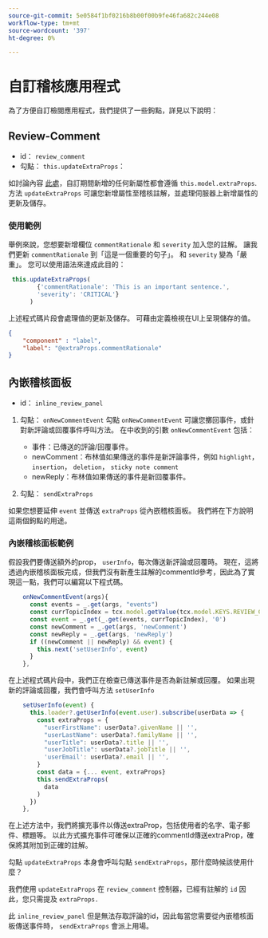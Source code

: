 ```yaml
---
source-git-commit: 5e0584f1bf0216b8b00f00b9fe46fa682c244e08
workflow-type: tm+mt
source-wordcount: '397'
ht-degree: 0%

---
```

# 自訂稽核應用程式

為了方便自訂檢閱應用程式，我們提供了一些鉤點，詳見以下說明：

## Review-Comment

- id： `review_comment`
- 勾點： `this.updateExtraProps`：

如討論內容 [此處](../../aem_guides_framework/basic_customisation.md)，自訂期間新增的任何新屬性都會遵循 `this.model.extraProps`. 方法 `updateExtraProps` 可讓您新增屬性至稽核註解，並處理伺服器上新增屬性的更新及儲存。

### 使用範例

舉例來說，您想要新增欄位 `commentRationale` 和 `severity` 加入您的註解。
讓我們更新 `commentRationale` 到「這是一個重要的句子」。 和 `severity` 變為「嚴重」。
您可以使用語法來達成此目的：

```typescript
 this.updateExtraProps(
        {'commentRationale': 'This is an important sentence.',
        'severity': 'CRITICAL'}
      )
```

上述程式碼片段會處理值的更新及儲存。 可藉由定義檢視在UI上呈現儲存的值。

```JSON
{
    "component" : "label",
    "label": "@extraProps.commentRationale"
}
```

## 內嵌稽核面板

- id： `inline_review_panel`

1. 勾點： `onNewCommentEvent`
勾點 `onNewCommentEvent` 可讓您擲回事件，或針對新評論或回覆事件呼叫方法。
在中收到的引數 `onNewCommentEvent` 包括：
   - 事件：已傳送的評論/回覆事件。
   - newComment：布林值如果傳送的事件是新評論事件，例如 `highlight`， `insertion`， `deletion`， `sticky note comment`
   - newReply：布林值如果傳送的事件是新回覆事件。

2. 勾點： `sendExtraProps`

如果您想要延伸 `event` 並傳送 `extraProps` 從內嵌稽核面板。 我們將在下方說明這兩個鉤點的用途。

### 內嵌稽核面板範例

假設我們要傳送額外的prop， `userInfo`，每次傳送新評論或回覆時。 現在，這將透過內嵌稽核面板完成，但我們沒有新產生註解的commentId參考，因此為了實現這一點，我們可以編寫以下程式碼。

```typescript
    onNewCommentEvent(args){
      const events = _.get(args, "events")
      const currTopicIndex = tcx.model.getValue(tcx.model.KEYS.REVIEW_CURR_TOPIC) || this.model.currTopicIndex || "0"
      const event = _.get(_.get(events, currTopicIndex), '0')
      const newComment = _.get(args, 'newComment')
      const newReply = _.get(args, 'newReply')
      if ((newComment || newReply) && event) {
        this.next('setUserInfo', event)
      }
    },
```

在上述程式碼片段中，我們正在檢查已傳送事件是否為新註解或回覆。 如果出現新的評論或回覆，我們會呼叫方法 `setUserInfo`

```typescript
    setUserInfo(event) {
      this.loader?.getUserInfo(event.user).subscribe(userData => {
        const extraProps = {
          "userFirstName": userData?.givenName || '',
          "userLastName": userData?.familyName || '',
          "userTitle": userData?.title || '',
          "userJobTitle": userData?.jobTitle || '',
          'userEmail': userData?.email || '',
        }
        const data = {... event, extraProps}
        this.sendExtraProps(
          data
        )
      })
    },
```

在上述方法中，我們將擴充事件以傳送extraProp，包括使用者的名字、電子郵件、標題等。 以此方式擴充事件可確保以正確的commentId傳送extraProp，確保將其附加到正確的註解。

勾點 `updateExtraProps` 本身會呼叫勾點 `sendExtraProps`，那什麼時候該使用什麼？

我們使用 `updateExtraProps` 在 `review_comment` 控制器，已經有註解的 `id` 因此，您只需提及 `extraProps.`

此 `inline_review_panel` 但是無法存取評論的id，因此每當您需要從內嵌稽核面板傳送事件時， `sendExtraProps` 會派上用場。
